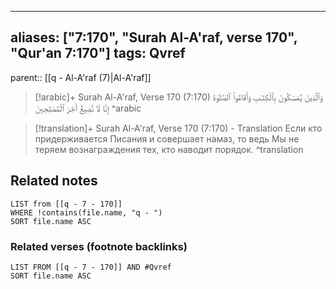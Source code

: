 
---
aliases: ["7:170", "Surah Al-A'raf, verse 170", "Qur'an 7:170"]
tags: Qvref
---

parent:: [[q - Al-A'raf (7)|Al-A'raf]]

> [!arabic]+ Surah Al-A'raf, Verse 170 (7:170)
> <span class="quran-arabic">وَٱلَّذِينَ يُمَسِّكُونَ بِٱلْكِتَـٰبِ وَأَقَامُوا۟ ٱلصَّلَوٰةَ إِنَّا لَا نُضِيعُ أَجْرَ ٱلْمُصْلِحِينَ</span>
^arabic

> [!translation]+ Surah Al-A'raf, Verse 170 (7:170) - Translation
> Если кто придерживается Писания и совершает намаз, то ведь Мы не теряем вознаграждения тех, кто наводит порядок.
^translation



## Related notes
```dataview
LIST from [[q - 7 - 170]]
WHERE !contains(file.name, "q - ")
SORT file.name ASC
```

### Related verses (footnote backlinks)
```dataview
LIST FROM [[q - 7 - 170]] AND #Qvref
SORT file.name ASC
```

